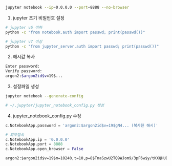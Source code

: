 ```bash
jupyter notebook --ip=0.0.0.0 --port=8888 --no-browser
```


1. jupyter 초기 비밀번호 설정
```bash
# jupyter v6 이하
python -c "from notebook.auth import passwd; print(passwd())"

# jupyter v7 이상
python -c "from jupyter_server.auth import passwd; print(passwd())"
```

2. 해시값 복사
```bash
Enter password:
Verify password:
argon2:$argon2id$v=19$...
```

3. 설정파일 생성
```bash
jupyter notebook --generate-config

# ~/.jupyter/jupyter_notebook_config.py 생성
```

4. jupyter_notebook_config.py 수정
```python
c.NotebookApp.password = 'argon2:$argon2id$v=19$gN4... (복사한 해시)'

# 외부접속
c.NotebookApp.ip = '0.0.0.0'
c.NotebookApp.port = 8888
c.NotebookApp.open_browser = False
```

```
argon2:$argon2id$v=19$m=10240,t=10,p=8$TnaSzwU2TQ9WJom9/3pF6w$y/tKXQHUBPrU10hKmX9cCr0xF/5eBwPnOEJ6vez+vk8
```